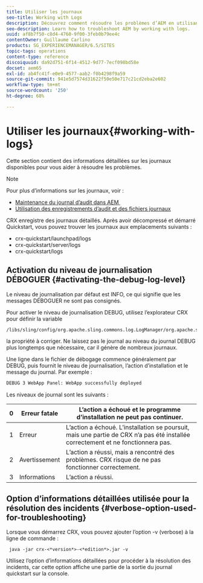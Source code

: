 ```yaml
---
title: Utiliser les journaux
seo-title: Working with Logs
description: Découvrez comment résoudre les problèmes d’AEM en utilisant les journaux.
seo-description: Learn how to troubleshoot AEM by working with logs.
uuid: af8b7f50-c8d4-4760-9f00-3feb0b79ee4c
contentOwner: Guillaume Carlino
products: SG_EXPERIENCEMANAGER/6.5/SITES
topic-tags: operations
content-type: reference
discoiquuid: da92d751-6f14-4512-9d77-7ecf098bd58e
docset: aem65
exl-id: ab4fc41f-e0e9-4577-aab2-f0b4298f9a59
source-git-commit: 941e5d7574d31622f50e50e717c21cd2eba2e602
workflow-type: tm+mt
source-wordcount: '250'
ht-degree: 68%

---
```


# Utiliser les journaux{#working-with-logs}

Cette section contient des informations détaillées sur les journaux disponibles pour vous aider à résoudre les problèmes.

>[!NOTE]
>
>Pour plus d’informations sur les journaux, voir :
>
>* [Maintenance du journal d’audit dans AEM ](/help/sites-administering/operations-audit-log.md)
>* [Utilisation des enregistrements d’audit et des fichiers journaux](/help/sites-deploying/monitoring-and-maintaining.md#working-with-audit-records-and-log-files)

CRX enregistre des journaux détaillés. Après avoir décompressé et démarré Quickstart, vous pouvez trouver les journaux aux emplacements suivants :

* crx-quickstart/launchpad/logs
* crx-quickstart/server/logs
* crx-quickstart/logs

## Activation du niveau de journalisation DÉBOGUER {#activating-the-debug-log-level}

Le niveau de journalisation par défaut est INFO, ce qui signifie que les messages DÉBOGUER ne sont pas consignés.

Pour activer le niveau de journalisation DEBUG, utilisez l’explorateur CRX pour définir la variable

```xml
/libs/sling/config/org.apache.sling.commons.log.LogManager/org.apache.sling.commons.log.level
```

la propriété à corriger. Ne laissez pas le journal au niveau du journal DEBUG plus longtemps que nécessaire, car il génère de nombreux journaux.

Une ligne dans le fichier de débogage commence généralement par DEBUG, puis fournit le niveau de journalisation, l’action d’installation et le message du journal. Par exemple :

```xml
DEBUG 3 WebApp Panel: WebApp successfully deployed
```

Les niveaux de journal sont les suivants :

| 0 | Erreur fatale | L’action a échoué et le programme d’installation ne peut pas continuer. |
|---|---|---|
| 1 | Erreur | L’action a échoué. L’installation se poursuit, mais une partie de CRX n’a pas été installée correctement et ne fonctionnera pas. |
| 2 | Avertissement | L’action a réussi, mais a rencontré des problèmes. CRX risque de ne pas fonctionner correctement. |
| 3 | Informations | L’action a réussi. |

## Option d’informations détaillées utilisée pour la résolution des incidents {#verbose-option-used-for-troubleshooting}

Lorsque vous démarrez CRX, vous pouvez ajouter l’option -v (verbose) à la ligne de commande :

` java -jar crx-<*version*>-<*edition*>.jar -v`

Utilisez l’option d’informations détaillées pour procéder à la résolution des incidents, car cette option affiche une partie de la sortie du journal quickstart sur la console.
